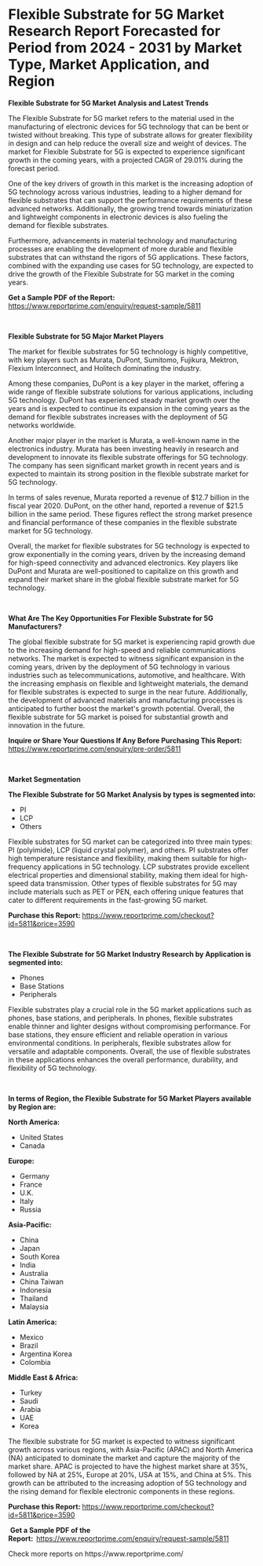 <p><h1>Flexible Substrate for 5G Market Research Report Forecasted for Period from 2024 -  2031 by Market Type, Market Application, and Region</h1></p><p><strong>Flexible Substrate for 5G Market Analysis and Latest Trends</strong></p>
<p><p>The Flexible Substrate for 5G market refers to the material used in the manufacturing of electronic devices for 5G technology that can be bent or twisted without breaking. This type of substrate allows for greater flexibility in design and can help reduce the overall size and weight of devices. The market for Flexible Substrate for 5G is expected to experience significant growth in the coming years, with a projected CAGR of 29.01% during the forecast period.</p><p>One of the key drivers of growth in this market is the increasing adoption of 5G technology across various industries, leading to a higher demand for flexible substrates that can support the performance requirements of these advanced networks. Additionally, the growing trend towards miniaturization and lightweight components in electronic devices is also fueling the demand for flexible substrates. </p><p>Furthermore, advancements in material technology and manufacturing processes are enabling the development of more durable and flexible substrates that can withstand the rigors of 5G applications. These factors, combined with the expanding use cases for 5G technology, are expected to drive the growth of the Flexible Substrate for 5G market in the coming years.</p></p>
<p><strong>Get a Sample PDF of the Report:&nbsp;</strong> <a href="https://www.reportprime.com/enquiry/request-sample/5811">https://www.reportprime.com/enquiry/request-sample/5811</a></p>
<p>&nbsp;</p>
<p><strong>Flexible Substrate for 5G Major Market Players</strong></p>
<p><p>The market for flexible substrates for 5G technology is highly competitive, with key players such as Murata, DuPont, Sumitomo, Fujikura, Mektron, Flexium Interconnect, and Holitech dominating the industry. </p><p>Among these companies, DuPont is a key player in the market, offering a wide range of flexible substrate solutions for various applications, including 5G technology. DuPont has experienced steady market growth over the years and is expected to continue its expansion in the coming years as the demand for flexible substrates increases with the deployment of 5G networks worldwide. </p><p>Another major player in the market is Murata, a well-known name in the electronics industry. Murata has been investing heavily in research and development to innovate its flexible substrate offerings for 5G technology. The company has seen significant market growth in recent years and is expected to maintain its strong position in the flexible substrate market for 5G technology.</p><p>In terms of sales revenue, Murata reported a revenue of $12.7 billion in the fiscal year 2020. DuPont, on the other hand, reported a revenue of $21.5 billion in the same period. These figures reflect the strong market presence and financial performance of these companies in the flexible substrate market for 5G technology.</p><p>Overall, the market for flexible substrates for 5G technology is expected to grow exponentially in the coming years, driven by the increasing demand for high-speed connectivity and advanced electronics. Key players like DuPont and Murata are well-positioned to capitalize on this growth and expand their market share in the global flexible substrate market for 5G technology.</p></p>
<p>&nbsp;</p>
<p><strong>What Are The Key Opportunities For Flexible Substrate for 5G Manufacturers?</strong></p>
<p><p>The global flexible substrate for 5G market is experiencing rapid growth due to the increasing demand for high-speed and reliable communications networks. The market is expected to witness significant expansion in the coming years, driven by the deployment of 5G technology in various industries such as telecommunications, automotive, and healthcare. With the increasing emphasis on flexible and lightweight materials, the demand for flexible substrates is expected to surge in the near future. Additionally, the development of advanced materials and manufacturing processes is anticipated to further boost the market's growth potential. Overall, the flexible substrate for 5G market is poised for substantial growth and innovation in the future.</p></p>
<p><strong>Inquire or Share Your Questions If Any Before Purchasing This Report:</strong> <a href="https://www.reportprime.com/enquiry/pre-order/5811">https://www.reportprime.com/enquiry/pre-order/5811</a></p>
<p>&nbsp;</p>
<p><strong>Market Segmentation</strong></p>
<p><strong>The Flexible Substrate for 5G Market Analysis by types is segmented into:</strong></p>
<p><ul><li>PI</li><li>LCP</li><li>Others</li></ul></p>
<p><p>Flexible substrates for 5G market can be categorized into three main types: PI (polyimide), LCP (liquid crystal polymer), and others. PI substrates offer high temperature resistance and flexibility, making them suitable for high-frequency applications in 5G technology. LCP substrates provide excellent electrical properties and dimensional stability, making them ideal for high-speed data transmission. Other types of flexible substrates for 5G may include materials such as PET or PEN, each offering unique features that cater to different requirements in the fast-growing 5G market.</p></p>
<p><strong>Purchase this Report:&nbsp;</strong><a href="https://www.reportprime.com/checkout?id=5811&price=3590">https://www.reportprime.com/checkout?id=5811&price=3590</a></p>
<p>&nbsp;</p>
<p><strong>The Flexible Substrate for 5G Market Industry Research by Application is segmented into:</strong></p>
<p><ul><li>Phones</li><li>Base Stations</li><li>Peripherals</li></ul></p>
<p><p>Flexible substrates play a crucial role in the 5G market applications such as phones, base stations, and peripherals. In phones, flexible substrates enable thinner and lighter designs without compromising performance. For base stations, they ensure efficient and reliable operation in various environmental conditions. In peripherals, flexible substrates allow for versatile and adaptable components. Overall, the use of flexible substrates in these applications enhances the overall performance, durability, and flexibility of 5G technology.</p></p>
<p>&nbsp;</p>
<p><strong>In terms of Region, the Flexible Substrate for 5G Market Players available by Region are:</strong></p>
<p>
    <p> <strong> North America: </strong>
        <ul>
            <li>United States</li>
            <li>Canada</li>
        </ul>
        </p> 
    <p> <strong> Europe: </strong>
        <ul>
            <li>Germany</li>
            <li>France</li>
            <li>U.K.</li>
            <li>Italy</li>
            <li>Russia</li>
        </ul>
        </p> 
    <p> <strong> Asia-Pacific: </strong>
        <ul>
            <li>China</li>
            <li>Japan</li>
            <li>South Korea</li>
            <li>India</li>
            <li>Australia</li>
            <li>China Taiwan</li>
            <li>Indonesia</li>
            <li>Thailand</li>
            <li>Malaysia</li>
        </ul>
        </p> 
    <p> <strong> Latin America: </strong>
        <ul>
            <li>Mexico</li>
            <li>Brazil</li>
            <li>Argentina Korea</li>
            <li>Colombia</li>
        </ul>
        </p> 
    <p> <strong> Middle East & Africa: </strong>
        <ul>
            <li>Turkey</li>
            <li>Saudi</li>
            <li>Arabia</li>
            <li>UAE</li>
            <li>Korea</li>
        </ul>
    </p>
    </p>
<p><p>The flexible substrate for 5G market is expected to witness significant growth across various regions, with Asia-Pacific (APAC) and North America (NA) anticipated to dominate the market and capture the majority of the market share. APAC is projected to have the highest market share at 35%, followed by NA at 25%, Europe at 20%, USA at 15%, and China at 5%. This growth can be attributed to the increasing adoption of 5G technology and the rising demand for flexible electronic components in these regions.</p></p>
<p><strong>Purchase this Report: </strong><a href="https://www.reportprime.com/checkout?id=5811&price=3590">https://www.reportprime.com/checkout?id=5811&price=3590</a></p>
<p>&nbsp;<strong>Get a Sample PDF of the Report:&nbsp;&nbsp;</strong><a href="https://www.reportprime.com/enquiry/request-sample/5811">https://www.reportprime.com/enquiry/request-sample/5811</a></p>
<p><strong></strong></p>
<p>Check more reports on https://www.reportprime.com/</p>